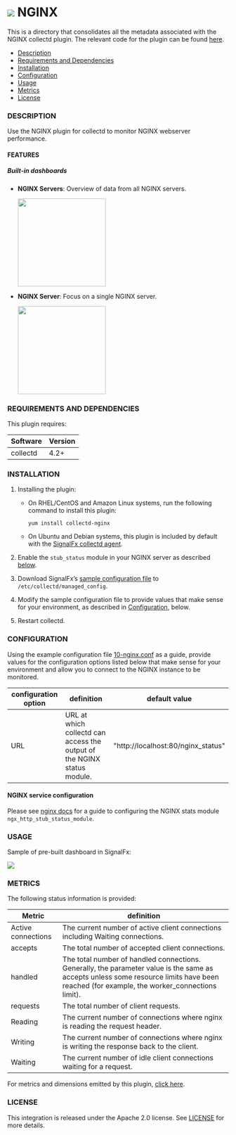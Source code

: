 # ![](https://github.com/signalfx/integrations/blob/master/collectd-nginx/img/integrations_nginx.png) NGINX

This is a directory that consolidates all the metadata associated with the NGINX collectd plugin. The relevant code for the plugin can be found [here](https://github.com/signalfx/collectd/blob/master/src/nginx.c).

- [Description](#description)
- [Requirements and Dependencies](#requirements-and-dependencies)
- [Installation](#installation)
- [Configuration](#configuration)
- [Usage](#usage)
- [Metrics](#metrics)
- [License](#license)

### DESCRIPTION

Use the NGINX plugin for collectd to monitor NGINX webserver performance.

#### FEATURES

##### Built-in dashboards

- **NGINX Servers**: Overview of data from all NGINX servers.

  [<img src='./img/dashboard_nginx_servers.png' width=200px>](./img/dashboard_nginx_servers.png)

- **NGINX Server**: Focus on a single NGINX server.

  [<img src='./img/dashboard_nginx_server.png' width=200px>](./img/dashboard_nginx_server.png)  

### REQUIREMENTS AND DEPENDENCIES

This plugin requires:

| Software          | Version        |
|-------------------|----------------|
| collectd |  4.2+  |

### INSTALLATION

1. Installing the plugin:
    * On RHEL/CentOS and Amazon Linux systems, run the following command to install this plugin:

          yum install collectd-nginx

    * On Ubuntu and Debian systems, this plugin is included by default with the [SignalFx collectd agent](https://github.com/signalfx/integrations/tree/master/collectd)[](sfx_link:sfxcollectd).

1. Enable the `stub_status` module in your NGINX server as described [below](#configuration).

1. Download SignalFx’s [sample configuration file](https://github.com/signalfx/integrations/blob/master/collectd-nginx/10-nginx.conf) to `/etc/collectd/managed_config`.

1. Modify the sample configuration file to provide values that make sense for your environment, as described in [Configuration](#configuration), below.

1. Restart collectd.

### CONFIGURATION

Using the example configuration file [10-nginx.conf](https://github.com/signalfx/integrations/blob/master/collectd-nginx/10-nginx.conf) as a guide, provide values for the configuration options listed below that make sense for your environment and allow you to connect to the NGINX instance to be monitored.

| configuration option | definition | default value |
| ---------------------|------------|---------------|
| URL | URL at which collectd can access the output of the NGINX status module.  | "http://localhost:80/nginx_status" |

#### NGINX service configuration

Please see [nginx docs](http://nginx.org/en/docs/http/ngx_http_stub_status_module.html) for a guide to configuring the NGINX stats module `ngx_http_stub_status_module`.

### USAGE

Sample of pre-built dashboard in SignalFx:

![](././img/dashboard_nginx.png)

### METRICS

The following status information is provided:

| Metric | definition |
| -------|-------------|
|Active connections| The current number of active client connections including Waiting connections.|
|accepts|The total number of accepted client connections.|
|handled|The total number of handled connections. Generally, the parameter value is the same as accepts unless some resource limits have been reached (for example, the worker\_connections limit).|
|requests|The total number of client requests.|
|Reading|The current number of connections where nginx is reading the request header.|
|Writing|The current number of connections where nginx is writing the response back to the client.|
|Waiting|The current number of idle client connections waiting for a request.|


For metrics and dimensions emitted by this plugin, [click here](./docs).

### LICENSE

This integration is released under the Apache 2.0 license. See [LICENSE](./LICENSE) for more details.
